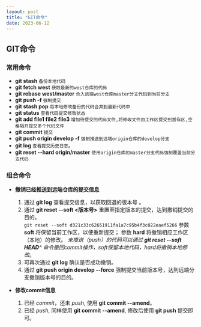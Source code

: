 ```yaml
---
layout: post
title: "GIT命令"
date: 2023-06-12
---
```


## GIT命令

### 常用命令

- **git stash**
  `备份本地代码`
  &nbsp;<br/>
- **git fetch west**
  `获取最新的west仓库的代码`
  &nbsp;<br/>
- **git rebase west/master**
  `合入远端west仓库master分支代码到当前分支`
  &nbsp;<br/>
- **git push -f**
  `强制提交`
  &nbsp;<br/>
- **git stash pop**
  `将本地修改备份的代码合并到最新代码中`
  &nbsp;<br/>
- **git status**
  `查看代码提交修改状态`
  &nbsp;<br/>
- **git add file1 file2 file3**
  `增加待提交的代码文件,将修改文件由工作区提交到暂存区,空格隔开提交多个代码文件`
  &nbsp;<br/>
- **git commit**
  `提交`
  &nbsp;<br/>
- **git push origin develop -f**
  `强制推送到远端origin仓库的develop分支`
  &nbsp;<br/>
- **git log**
  `查看提交历史日志`。
  &nbsp;<br/>
- **git reset --hard origin/master**
  `使用origin仓库的master分支代码强制覆盖当前分支代码`
  &nbsp;<br/>

### 组合命令

- **撤销已经推送到远端仓库的提交信息**
  1. 通过 **git log** 查看提交信息，以获取回退的版本号  。
   &nbsp;<br/>
  2. 通过 **git reset --soft <版本号>** 重置至指定版本的提交，达到撤销提交的目的。
   &nbsp;<br/>
   `git reset --soft d321c33c62651911fa1a7c95b4f3c022eaef5266`
   参数 **soft** 将保留当前工作区，以便重新提交；
   参数 **hard** 将撤销相应工作区（本地）的修改。
   *未推送（push）的代码可以通过 **git reset --soft HEAD^** 命令撤回commit操作，soft保留本地代码，hard将撤销本地修改*。
   &nbsp;<br/>
  3. 可再次通过 **git log** 确认是否成功撤销。
   &nbsp;<br/>
  4. 通过 **git push origin develop --force** 强制提交当前版本号，达到远端分支撤销版本号的目的。
   &nbsp;<br/>

- **修改commit信息**
  1. 已经 *commit*，还未 *push*, 使用 **git commit --amend**。
  2. 已经 *push*, 同样使用 **git commit --amend**, 修改后使用 **git push** 提交即可。

